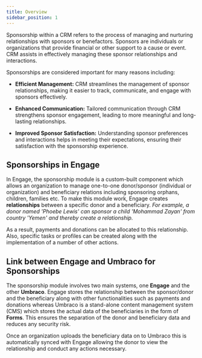 ```yaml
---
title: Overview
sidebar_position: 1
---
```


Sponsorship within a CRM refers to the process of managing and nurturing relationships with sponsors or benefactors. Sponsors are individuals or organizations that provide financial or other support to a cause or event. CRM assists in effectively managing these sponsor relationships and interactions.

Sponsorships are considered important for many reasons including:

- **Efficient Management:** CRM streamlines the management of sponsor relationships, making it easier to track, communicate, and engage with sponsors effectively.

- **Enhanced Communication:** Tailored communication through CRM strengthens sponsor engagement, leading to more meaningful and long-lasting relationships.

- **Improved Sponsor Satisfaction:** Understanding sponsor preferences and interactions helps in meeting their expectations, ensuring their satisfaction with the sponsorship experience.

## Sponsorships in Engage

In Engage, the sponsorship module is a custom-built component which allows an organization to manage one-to-one donor/sponsor (individual or organization) and beneficiary relations including sponsoring orphans, children, families etc. To make this module work, Engage creates **relationships** between a specific donor and a beneficiary. *For example, a donor named 'Phoebe Lewis' can sponsor a child 'Mohammad Zayan' from country 'Yemen' and thereby create a relationship.*

As a result, payments and donations can be allocated to this relationship. Also, specific tasks or profiles can be created along with the implementation of a number of other actions.

## Link between Engage and Umbraco for Sponsorships

The sponsorship module involves two main systems, one **Engage** and the other **Umbraco**. Engage stores the relationship between the sponsor/donor and the beneficiary along with other functionalities such as payments and donations whereas Umbraco is a stand-alone content management system (CMS) which stores the actual data of the beneficiaries in the form of **Forms**. This ensures the separation of the donor and beneficiary data and reduces any security risk.

Once an organization uploads the beneficiary data on to Umbraco this is automatically synced with Engage allowing the donor to view the relationship and conduct any actions necessary.